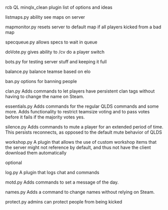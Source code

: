 rcb QL minqlx_clean plugin list of options and ideas

listmaps.py
ability see maps on server

mapmonitor.py
resets server to default map if all players kicked from a bad map

specqueue.py
allows specs to wait in queue

doVote.py
gives ability to /cv do a player switch 

bots.py
for testing server stuff and keeping it full

balance.py
balance teamse based on elo

ban.py
options for banning people

clan.py
Adds commands to let players have persistent clan tags without having to change the name on Steam.

essentials.py
Adds commands for the regular QLDS commands and some more. Adds functionality to restrict teamsize voting and to pass votes before it fails if the majority votes yes. 
 

silence.py
Adds commands to mute a player for an extended period of time. This persists reconnects, as opposed to the default mute behavior of QLDS

workshop.py
A plugin that allows the use of custom workshop items that the server might not reference by default, and thus not have the client download them automatically



optional

log.py
A plugin that logs chat and commands

motd.py
Adds commands to set a message of the day. 

names.py
Adds a command to change names without relying on Steam.

protect.py
admins can protect people from being kicked